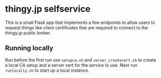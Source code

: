 # thingy.jp selfservice

This is a small Flask app that implements a few endpoints to allow users
to request things like client certificates that are required to connect
to the thingy.jp public broker.

## Running locally

Run before the first run use ```setupca.sh``` and ```server_createcert.sh```
to create a local CA setup and a server cert for the service to use.
Next run ```runlocally.sh``` to start up a local instance.

